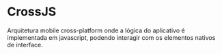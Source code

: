 CrossJS
=======

Arquitetura mobile cross-platform onde a lógica do aplicativo é implementada em javascript, podendo interagir com os elementos nativos de interface.
